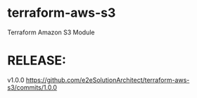 # terraform-aws-s3
Terraform Amazon S3 Module

# RELEASE:

v1.0.0
https://github.com/e2eSolutionArchitect/terraform-aws-s3/commits/1.0.0


